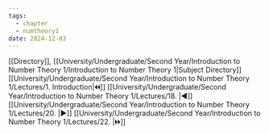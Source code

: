 ```yaml
---
tags:
  - chapter
  - numtheory1
date: 2024-12-03
---
```

[[Directory]], [[University/Undergraduate/Second Year/Introduction to Number Theory 1/Introduction to Number Theory 1|Subject Directory]]
[[University/Undergraduate/Second Year/Introduction to Number Theory 1/Lectures/1. Introduction|🞀🞀]] [[University/Undergraduate/Second Year/Introduction to Number Theory 1/Lectures/18. |◀]] [[University/Undergraduate/Second Year/Introduction to Number Theory 1/Lectures/20. |▶]] [[University/Undergraduate/Second Year/Introduction to Number Theory 1/Lectures/22. |🞂🞂]]
# 
## 
### 